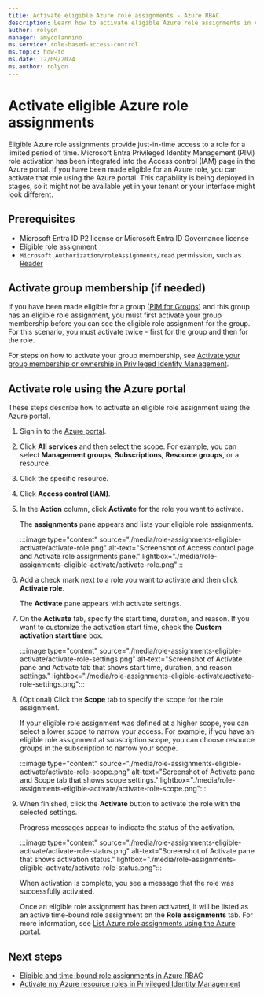 ```yaml
---
title: Activate eligible Azure role assignments - Azure RBAC
description: Learn how to activate eligible Azure role assignments in Azure role-based access control (Azure RBAC) using the Azure portal.
author: rolyon
manager: amycolannino
ms.service: role-based-access-control
ms.topic: how-to
ms.date: 12/09/2024
ms.author: rolyon
---
```


# Activate eligible Azure role assignments

Eligible Azure role assignments provide just-in-time access to a role for a limited period of time. Microsoft Entra Privileged Identity Management (PIM) role activation has been integrated into the Access control (IAM) page in the Azure portal. If you have been made eligible for an Azure role, you can activate that role using the Azure portal. This capability is being deployed in stages, so it might not be available yet in your tenant or your interface might look different.

## Prerequisites

- Microsoft Entra ID P2 license or Microsoft Entra ID Governance license
- [Eligible role assignment](./role-assignments-portal.yml#step-6-select-assignment-type)
- `Microsoft.Authorization/roleAssignments/read` permission, such as [Reader](./built-in-roles/general.md#reader)

## Activate group membership (if needed)

If you have been made eligible for a group ([PIM for Groups](/entra/id-governance/privileged-identity-management/concept-pim-for-groups)) and this group has an eligible role assignment, you must first activate your group membership before you can see the eligible role assignment for the group. For this scenario, you must activate twice - first for the group and then for the role.

For steps on how to activate your group membership, see [Activate your group membership or ownership in Privileged Identity Management](/entra/id-governance/privileged-identity-management/groups-activate-roles).

## Activate role using the Azure portal

These steps describe how to activate an eligible role assignment using the Azure portal.

1. Sign in to the [Azure portal](https://portal.azure.com).

1. Click **All services** and then select the scope. For example, you can select **Management groups**, **Subscriptions**, **Resource groups**, or a resource.

1. Click the specific resource.

1. Click **Access control (IAM)**.

1. In the **Action** column, click **Activate** for the role you want to activate.

    The **assignments** pane appears and lists your eligible role assignments.

    :::image type="content" source="./media/role-assignments-eligible-activate/activate-role.png" alt-text="Screenshot of Access control page and Activate role assignments pane." lightbox="./media/role-assignments-eligible-activate/activate-role.png":::

1. Add a check mark next to a role you want to activate and then click **Activate role**.

    The **Activate** pane appears with activate settings.

1. On the **Activate** tab, specify the start time, duration, and reason. If you want to customize the activation start time, check the **Custom activation start time** box.

    :::image type="content" source="./media/role-assignments-eligible-activate/activate-role-settings.png" alt-text="Screenshot of Activate pane and Activate tab that shows start time, duration, and reason settings." lightbox="./media/role-assignments-eligible-activate/activate-role-settings.png":::

1. (Optional) Click the **Scope** tab to specify the scope for the role assignment.

    If your eligible role assignment was defined at a higher scope, you can select a lower scope to narrow your access. For example, if you have an eligible role assignment at subscription scope, you can choose resource groups in the subscription to narrow your scope.

    :::image type="content" source="./media/role-assignments-eligible-activate/activate-role-scope.png" alt-text="Screenshot of Activate pane and Scope tab that shows scope settings." lightbox="./media/role-assignments-eligible-activate/activate-role-scope.png":::

1. When finished, click the **Activate** button to activate the role with the selected settings.

    Progress messages appear to indicate the status of the activation.

    :::image type="content" source="./media/role-assignments-eligible-activate/activate-role-status.png" alt-text="Screenshot of Activate pane that shows activation status." lightbox="./media/role-assignments-eligible-activate/activate-role-status.png":::

    When activation is complete, you see a message that the role was successfully activated.

    Once an eligible role assignment has been activated, it will be listed as an active time-bound role assignment on the **Role assignments** tab. For more information, see [List Azure role assignments using the Azure portal](./role-assignments-list-portal.yml#list-role-assignments-at-a-scope).

## Next steps

- [Eligible and time-bound role assignments in Azure RBAC](./pim-integration.md)
- [Activate my Azure resource roles in Privileged Identity Management](/entra/id-governance/privileged-identity-management/pim-resource-roles-activate-your-roles)
